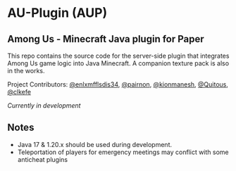 # AU-Plugin (AUP)

## Among Us - Minecraft Java plugin for Paper

This repo contains the source code for the server-side plugin that integrates Among Us game logic into Java Minecraft. A companion texture pack is also in the works.

Project Contributors: [@enlxmfflsdis34](https://github.com/enlxmfflsdis34), [@pairnon](https://github.com/pairnon), [@kionmanesh](https://github.com/kionmanesh), [@Quitous](https://github.com/Quitous), [@clkefe](https://github.com/clkefe)

*Currently in development*

## Notes
- Java 17 & 1.20.x should be used during development.
- Teleportation of players for emergency meetings may conflict with some anticheat plugins